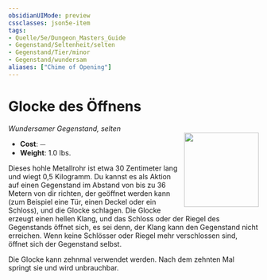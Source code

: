 ```yaml
---
obsidianUIMode: preview
cssclasses: json5e-item
tags:
- Quelle/5e/Dungeon_Masters_Guide
- Gegenstand/Seltenheit/selten
- Gegenstand/Tier/minor
- Gegenstand/wundersam
aliases: ["Chime of Opening"]
---
```

# Glocke des Öffnens
*Wundersamer Gegenstand, selten*  
<img src="Gegenstände/chime-of-opening.webp" align="right" width="150">

- **Cost**: ⏤
- **Weight**: 1.0 lbs.

Dieses hohle Metallrohr ist etwa 30 Zentimeter lang und wiegt 0,5 Kilogramm. Du kannst es als Aktion auf einen Gegenstand im Abstand von bis zu 36 Metern von dir richten, der geöffnet werden kann (zum Beispiel eine Tür, einen Deckel oder ein Schloss), und die Glocke schlagen. Die Glocke erzeugt einen hellen Klang, und das Schloss oder der Riegel des Gegenstands öffnet sich, es sei denn, der Klang kann den Gegenstand nicht erreichen. Wenn keine Schlösser oder Riegel mehr verschlossen sind, öffnet sich der Gegenstand selbst.

Die Glocke kann zehnmal verwendet werden. Nach dem zehnten Mal springt sie und wird unbrauchbar.